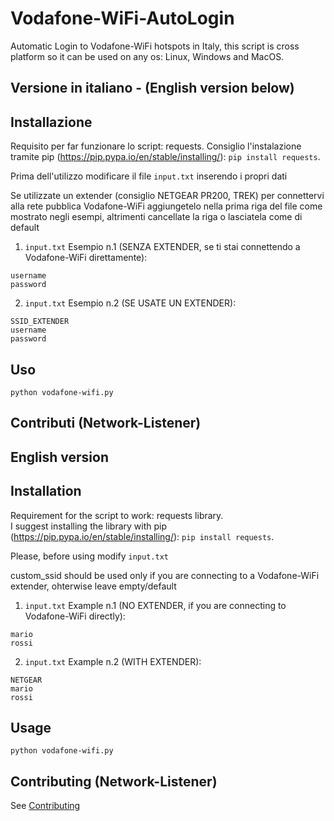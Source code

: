 # Vodafone-WiFi-AutoLogin
Automatic Login to Vodafone-WiFi hotspots in Italy, this script is cross platform so it can be used on any os: Linux, Windows and MacOS.

Versione in italiano - (English version below)
------------

Installazione
-----------
Requisito per far funzionare lo script: requests.
Consiglio l'instalazione tramite pip (https://pip.pypa.io/en/stable/installing/): `pip install requests`.

Prima dell'utilizzo modificare il file `input.txt` inserendo i propri dati

 Se utilizzate un extender (consiglio NETGEAR PR200, TREK) per connettervi alla rete pubblica Vodafone-WiFi aggiungetelo nella prima riga del file come mostrato negli esempi, altrimenti cancellate la riga o lasciatela come di default

1. `input.txt` Esempio n.1 (SENZA EXTENDER, se ti stai connettendo a Vodafone-WiFi direttamente):
```
username
password
```
2. `input.txt` Esempio n.2 (SE USATE UN EXTENDER):
```
SSID_EXTENDER
username
password
```
Uso
-----
``` 
python vodafone-wifi.py
```

Contributi (Network-Listener)
------------

English version
------------

Installation
-----------
Requirement for the script to work: requests library.        
I suggest installing the library with pip (https://pip.pypa.io/en/stable/installing/): `pip install requests`.

Please, before using modify `input.txt`

 custom_ssid should be used only if you are connecting to a Vodafone-WiFi extender, ohterwise leave empty/default

1. `input.txt` Example n.1 (NO EXTENDER, if you are connecting to Vodafone-WiFi directly):
```
mario
rossi
```
2. `input.txt` Example n.2 (WITH EXTENDER):
```
NETGEAR
mario
rossi
```
Usage
-----
``` 
python vodafone-wifi.py
```

Contributing (Network-Listener)
------------

See [Contributing](CONTRIBUTING.md)


